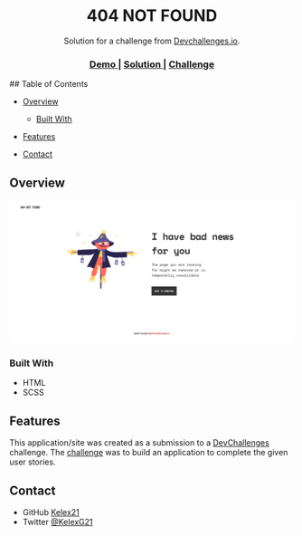 <h1 align="center">404 NOT FOUND</h1>

<div align="center">
   Solution for a challenge from  <a href="http://devchallenges.io" target="_blank">Devchallenges.io</a>.
</div>

<div align="center">
  <h3>
    <a href="https://kelex21.github.io/404-not-found/">
      Demo
    </a>
    <span> | </span>
    <a href="https://devchallenges.io/solutions/YM22fkCHlLj3KL2KQbF8">
      Solution
    </a>
    <span> | </span>
    <a href="https://devchallenges.io/challenges/wBunSb7FPrIepJZAg0sY">
      Challenge
    </a>
  </h3>
</div>
## Table of Contents

- [Overview](#overview)
  
  - [Built With](#built-with)
  
- [Features](#features)

- [Contact](#contact)

  

## Overview

<img src="assets/screenshot/screenshot.png?raw=true" alt="Screenshot">


### Built With

- HTML
- SCSS

## Features

This application/site was created as a submission to a [DevChallenges](https://devchallenges.io/challenges) challenge. The [challenge](https://devchallenges.io/challenges/wBunSb7FPrIepJZAg0sY) was to build an application to complete the given user stories.

## Contact

- GitHub [Kelex21](https://github.com/Kelex21)
- Twitter [@KelexG21](https://twitter.com/KelexG21)